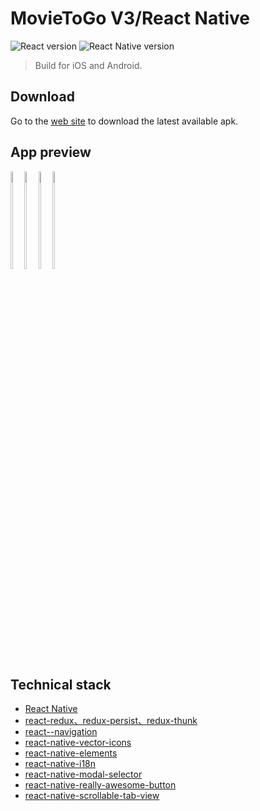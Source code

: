 # MovieToGo V3/React Native
![React version](https://img.shields.io/badge/react-16.8.3-green.svg)
![React Native version](https://img.shields.io/badge/react--native-0.59-blue.svg)
> Build for iOS and Android.

## Download
Go to the [web site](https://movietogoweb.herokuapp.com/) to download the latest available apk.

## App preview
<div style="display: inline-block;">
    <img width="20%" src="https://movietogoweb.herokuapp.com/img/screen1.png">
    <img width="20%" src="https://movietogoweb.herokuapp.com/img/screen2.png">
    <img width="20%" src="https://movietogoweb.herokuapp.com/img/screen3.png">
    <img width="20%" src="https://movietogoweb.herokuapp.com/img/screen4.png">
</div>

## Technical stack
- [React Native](https://facebook.github.io/react-native/)
- [react-redux、redux-persist、redux-thunk ](http://redux.js.org/)
- [react--navigation](https://github.com/react-navigation/react-navigation)
- [react-native-vector-icons](https://github.com/oblador/react-native-vector-icons)
- [react-native-elements](https://github.com/react-native-training/react-native-elements)
- [react-native-i18n](https://github.com/AlexanderZaytsev/react-native-i18n)
- [react-native-modal-selector](https://github.com/peacechen/react-native-modal-selector)
- [react-native-really-awesome-button](https://github.com/rcaferati/react-native-really-awesome-button)
- [react-native-scrollable-tab-view](https://github.com/skv-headless/react-native-scrollable-tab-view)


